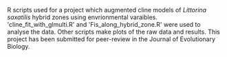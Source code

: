 R scripts used for a project which augmented cline models of _Littorina saxatilis_ hybrid zones using envrionmental varaibles. 'cline_fit_with_glmulti.R' and 'Fis_along_hybrid_zone.R' were used to analyse the data. Other scripts make plots of the raw data and results. This project has been submitted for peer-review in the Journal of Evolutionary Biology.
